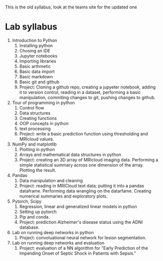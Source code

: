 This is the old syllabus, look at the teams site for the updated one

# Lab syllabus

1. Introduction to Python
    1. Installing python
    2. Chosing an IDE
    3. Jupyter notebooks
    4. Importing libraries
    5. Basic arthmetic
    6. Basic data import
    7. Basic markdown
    8. Basic git and github
    9. Project: Cloning a github repo, creating a jupyeter notebook, adding it to version control, reading in a dataset, performing a basic manipulation, commiting changes to git, pushing changes to github.  
2. Tour of programming in python
    1. Control flow
    2. Data structures
    3. Creating functions
    4. OOP concepts in python
    5. text processing
    6. Project: write a basic prediction function using thresholding and MRIcloud values.
3. NumPy and matplotlib
    1. Plotting in python
    2. Arrays and mathematical data structures in python
    3. Project: creating an 3D array of MRIcloud imaging data. Performing a simple statistical summary across one dimension of the array. Plotting the result.
4. Pandas
    1. Data manipulation and cleaning
    2. Project: reading in MRICloud text data; putting it into a pandas dataframe.  Performing data wrangling on the datarfame. Creating numerical summaries and exploratory plots.    
5. Pytorch, Scipy
    1. Regression, linear and generalized linear models in python
    2. Setting up pytorch
    3. Pip and conda.
    4. Project: prediction Alzheimer's disease status using the ADNI database.
6. Lab on running deep networks in python
    1. Project: convoluational neural network for lesion segmentation.
7. Lab on running deep networks and evaluation
    1. Project: evaluation of a NN algorithm for "Early Prediction of the Impending Onset of Septic Shock in Patients with Sepsis."
    



